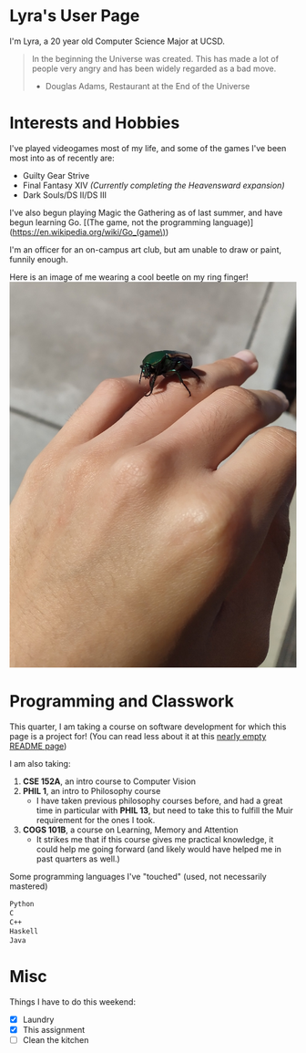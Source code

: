 # Lyra's User Page

I'm Lyra, a 20 year old Computer Science Major at UCSD.

> In the beginning the Universe was created. This has made a lot of people very angry and has been widely regarded as a bad move.
> - Douglas Adams, Restaurant at the End of the Universe


# Interests and Hobbies

I've played videogames most of my life, and some of the games I've been most into as of recently are: 
- Guilty Gear Strive
- Final Fantasy XIV *(Currently completing the Heavensward expansion)*
- Dark Souls/DS II/DS III

I've also begun playing Magic the Gathering as of last summer, and have begun learning Go. [(The game, not the programming language)](https://en.wikipedia.org/wiki/Go_(game\))

I'm an officer for an on-campus art club, but am unable to draw or paint, funnily enough.

Here is an image of me wearing a cool beetle on my ring finger!
![ring beetle lol](images/ringBeetle.jpg)

# Programming and Classwork
This quarter, I am taking a course on software development for which this page is a project for! (You can read less about it at this [nearly empty README page](README.md))

I am also taking:
1. **CSE 152A**, an intro course to Computer Vision
2. **PHIL 1**, an intro to Philosophy course
    - I have taken previous philosophy courses before, and had a great time in particular with **PHIL 13**, but need to take this to fulfill the Muir requirement for the ones I took.
3. **COGS 101B**, a course on Learning, Memory and Attention
   - It strikes me that if this course gives me practical knowledge, it could help me going forward (and likely would have helped me in past quarters as well.)


Some programming languages I've "touched" (used, not necessarily mastered)
```
Python
C
C++
Haskell
Java
```

# Misc
Things I have to do this weekend:
- [x] Laundry
- [x] This assignment
- [ ] Clean the kitchen